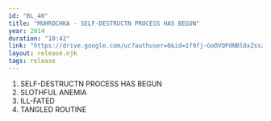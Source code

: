 ```yaml
---
id: "BL_40"
title: "MUHROCHKA - SELF-DESTRUCTN PROCESS HAS BEGUN"
year: 2014
duration: "10:42"
link: "https://drive.google.com/uc?authuser=0&id=1f9fj-GoOVQPdNBlOxZsszWu66ZEMhikg&export=download"
layout: release.njk
tags: release
---
```


01. SELF-DESTRUCTN PROCESS HAS BEGUN
02. SLOTHFUL ANEMIA
03. ILL-FATED
04. TANGLED ROUTINE
